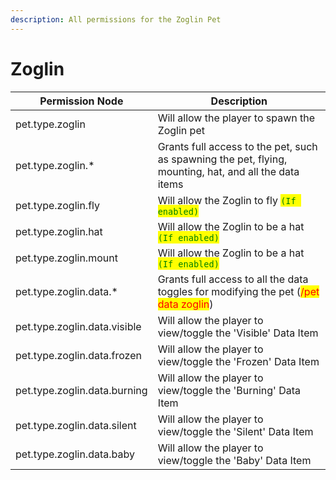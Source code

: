 ```yaml
---
description: All permissions for the Zoglin Pet
---
```



# Zoglin
| Permission Node | Description |
| - | - |
| pet.type.zoglin | Will allow the player to spawn the Zoglin pet |
| pet.type.zoglin.* | Grants full access to the pet, such as spawning the pet, flying, mounting, hat, and all the data items |
| pet.type.zoglin.fly | Will allow the Zoglin to fly <mark style="color:green;">`(If enabled)`</mark> |
| pet.type.zoglin.hat | Will allow the Zoglin to be a hat <mark style="color:green;">`(If enabled)`</mark> |
| pet.type.zoglin.mount | Will allow the Zoglin to be a hat <mark style="color:green;">`(If enabled)`</mark> |
| pet.type.zoglin.data.* | Grants full access to all the data toggles for modifying the pet (<mark style="color:red;">/pet data zoglin</mark>) |
| pet.type.zoglin.data.visible | Will allow the player to view/toggle the 'Visible' Data Item |
| pet.type.zoglin.data.frozen | Will allow the player to view/toggle the 'Frozen' Data Item |
| pet.type.zoglin.data.burning | Will allow the player to view/toggle the 'Burning' Data Item |
| pet.type.zoglin.data.silent | Will allow the player to view/toggle the 'Silent' Data Item |
| pet.type.zoglin.data.baby | Will allow the player to view/toggle the 'Baby' Data Item |

